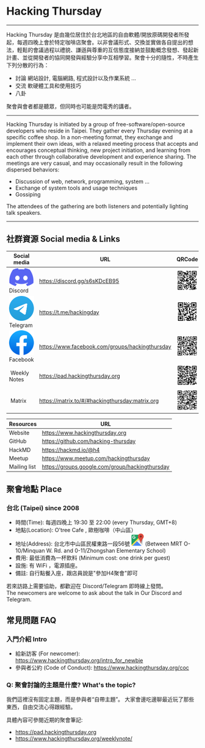 # Hacking Thursday

---

Hacking Thursday 是由幾位居住於台北地區的自由軟體/開放原碼開發者所發起，每週四晚上會於特定咖啡店聚會。以非會議形式、交換並實做各自提出的想法，輕鬆的會議過程以禮貌、謙遜與尊重的互信態度接納並鼓勵概念發想、發起新計畫、並從開發者的協同開發與經驗分享中互相學習。聚會十分的隨性，不時產生下列分散的行為：

 - 討論 網站設計, 電腦網路, 程式設計以及作業系統 ...
 - 交流 軟硬體工具和使用技巧
 - 八卦

聚會與會者都是聽眾，但同時也可能是閃電秀的講者。


---
   
Hacking Thursday is initiated by a group of free-software/open-source developers who reside in Taipei. They gather every Thursday evening at a specific coffee shop. In a non-meeting format, they exchange and implement their own ideas, with a relaxed meeting process that accepts and encourages conceptual thinking, new project initiation, and learning from each other through collaborative development and experience sharing. The meetings are very casual, and may occasionally result in the following dispersed behaviors:

 - Discussion of web, network, programming, system ...
 - Exchange of system tools and usage techniques
 - Gossiping

The attendees of the gathering are both listeners and potentially lighting talk speakers.

    
---


## 社群資源 Social media & Links

| Social media | URL | QRCode|
|--|--|--|
| <img src="/static/img/discord.svg" alt="" width="80" /> Discord | <https://discord.gg/s6sKDcEB95> | <img src="/static/img/qrcode_discord.svg" alt="" width="100" /> |
| <img src="/static/img/telegram.svg" alt="" width="80" /> Telegram | <https://t.me/hackingday> | <img src="/static/img/qrcode_telegram.svg" alt="" width="100" /> |
| <img src="/static/img/facebook.svg" alt="" width="80" /> Facebook | <https://www.facebook.com/groups/hackingthursday> | <img src="/static/img/qrcode_facebook.svg" alt="" width="100" /> |
| <img src="https://hackmd.io/favicon.png" alt="" width="80" /> Weekly Notes | <https://pad.hackingthursday.org> | <img src="/static/img/qrcode_pad.svg" alt="" width="100" /> |
| <img src="https://matrix.org/assets/favicon.svg" alt="" width="80" /> Matrix | <https://matrix.to/#/#hackingthursday:matrix.org> | <img src="/static/img/qrcode_matrix.svg" alt="" width="100" /> |



| Resources | URL |
|--|--|
| Website | <https://www.hackingthursday.org> |
| GitHub | <https://github.com/hacking-thursday> |
| HackMD | <https://hackmd.io/@h4> | 
| Meetup | <https://www.meetup.com/hackingthursday> |
| Mailing list | <https://groups.google.com/group/hackingthursday> |


## 聚會地點 Place

### 台北 (Taipei) since 2008

- 時間(Time): 每週四晚上 19:30 至 22:00 (every Thursday, GMT+8)
- 地點(Location): O'tree Cafe , 歐樹咖啡（中山區）
- 地址(Address): 台北市中山區民權東路一段56號 [<img src="/static/img/googlemap.svg" alt="" width="32" />](https://goo.gl/maps/MhyaQMXXaE2YHKud6) (Between MRT O-10/Minquan W. Rd. and 0-11/Zhongshan Elementary School)
- 費用: 最低消費為一杯飲料 (Minimum cost: one drink per guest)
- 設施: 有 WiFi ，電源插座。
- 備註: 自行點餐入座，跟店員說是"參加H4聚會"即可 

    
若來訪路上需要協助，都歡迎在 Discord/Telegram 即時線上發問。   
The newcomers are welcome to ask about the talk in Our Discord and Telegram.


## 常見問題 FAQ

### 入門介紹 Intro

- 給新訪客 (For newcomer): <https://www.hackingthursday.org/intro_for_newbie>
- 參與者公約 (Code of Conduct): <https://www.hackingthursday.org/coc>


### Q: 聚會討論的主題是什麼? What's the topic?

我們這裡沒有固定主題，而是參與者“自帶主題”。 大家會邊吃邊聊最近玩了那些東西，自由交流心得跟經驗。

具體內容可參閱近期的聚會筆記:

- <https://pad.hackingthursday.org>
- <https://www.hackingthursday.org/weeklynote/>

<!--

References and sources:

- Google Maps' icon: https://www.flaticon.com/free-icon/google-maps_2335353
- QR Code Generator: https://goqr.me/

-->
